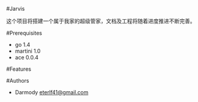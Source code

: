 #Jarvis

这个项目将搭建一个属于我家的超级管家，文档及工程将随着进度推进不断完善。

#Prerequisites

- go 1.4
- martini 1.0
- ace 0.0.4

#Features

#Authors

- Darmody <eterlf41@gmail.com>

